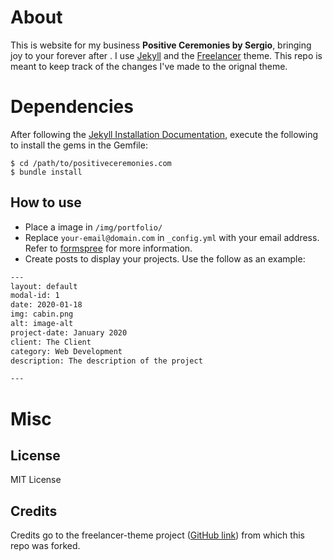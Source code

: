 # About

This is website for my business **Positive Ceremonies by Sergio**, bringing joy
to your forever after . I use [Jekyll](https://jekyllrb.com/) and
the [Freelancer](https://jekyllthemes.io/theme/freelancer-theme) theme. This
repo is meant to keep track of the changes I've made to the orignal theme.

# Dependencies

After following
the
[Jekyll Installation Documentation](https://jekyllrb.com/docs/installation/),
execute the following to install the gems in the Gemfile:

    $ cd /path/to/positiveceremonies.com
    $ bundle install

## How to use
 - Place a image in `/img/portfolio/`
 - Replace `your-email@domain.com` in `_config.yml` with your email address. Refer to [formspree](http://formspree.io/) for more information.
 - Create posts to display your projects. Use the follow as an example:
```txt
---
layout: default
modal-id: 1
date: 2020-01-18
img: cabin.png
alt: image-alt
project-date: January 2020
client: The Client
category: Web Development
description: The description of the project

---
```

# Misc

## License

MIT License

## Credits

Credits go to the freelancer-theme project
([GitHub link](https://github.com/jeromelachaud/freelancer-theme)) from which
this repo was forked.
